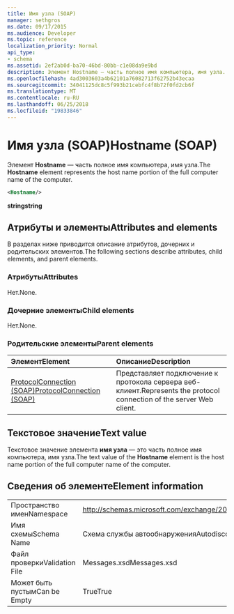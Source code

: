 ```yaml
---
title: Имя узла (SOAP)
manager: sethgros
ms.date: 09/17/2015
ms.audience: Developer
ms.topic: reference
localization_priority: Normal
api_type:
- schema
ms.assetid: 2ef2ab0d-ba70-46bd-80bb-c1e08da9e9bd
description: Элемент Hostname — часть полное имя компьютера, имя узла.
ms.openlocfilehash: 4ad3003603a4b62101a76082713f62752b43ecaa
ms.sourcegitcommit: 34041125dc8c5f993b21cebfc4f8b72f0fd2cb6f
ms.translationtype: MT
ms.contentlocale: ru-RU
ms.lasthandoff: 06/25/2018
ms.locfileid: "19833846"
---
```

# <a name="hostname-soap"></a><span data-ttu-id="87131-103">Имя узла (SOAP)</span><span class="sxs-lookup"><span data-stu-id="87131-103">Hostname (SOAP)</span></span>

<span data-ttu-id="87131-104">Элемент **Hostname** — часть полное имя компьютера, имя узла.</span><span class="sxs-lookup"><span data-stu-id="87131-104">The **Hostname** element represents the host name portion of the full computer name of the computer.</span></span> 
  
```XML
<Hostname/>
```

 <span data-ttu-id="87131-105">**string**</span><span class="sxs-lookup"><span data-stu-id="87131-105">**string**</span></span>
## <a name="attributes-and-elements"></a><span data-ttu-id="87131-106">Атрибуты и элементы</span><span class="sxs-lookup"><span data-stu-id="87131-106">Attributes and elements</span></span>

<span data-ttu-id="87131-107">В разделах ниже приводится описание атрибутов, дочерних и родительских элементов.</span><span class="sxs-lookup"><span data-stu-id="87131-107">The following sections describe attributes, child elements, and parent elements.</span></span>
  
### <a name="attributes"></a><span data-ttu-id="87131-108">Атрибуты</span><span class="sxs-lookup"><span data-stu-id="87131-108">Attributes</span></span>

<span data-ttu-id="87131-109">Нет.</span><span class="sxs-lookup"><span data-stu-id="87131-109">None.</span></span>
  
### <a name="child-elements"></a><span data-ttu-id="87131-110">Дочерние элементы</span><span class="sxs-lookup"><span data-stu-id="87131-110">Child elements</span></span>

<span data-ttu-id="87131-111">Нет.</span><span class="sxs-lookup"><span data-stu-id="87131-111">None.</span></span>
  
### <a name="parent-elements"></a><span data-ttu-id="87131-112">Родительские элементы</span><span class="sxs-lookup"><span data-stu-id="87131-112">Parent elements</span></span>

|<span data-ttu-id="87131-113">**Элемент**</span><span class="sxs-lookup"><span data-stu-id="87131-113">**Element**</span></span>|<span data-ttu-id="87131-114">**Описание**</span><span class="sxs-lookup"><span data-stu-id="87131-114">**Description**</span></span>|
|:-----|:-----|
|[<span data-ttu-id="87131-115">ProtocolConnection (SOAP)</span><span class="sxs-lookup"><span data-stu-id="87131-115">ProtocolConnection (SOAP)</span></span>](protocolconnection-soap.md) <br/> |<span data-ttu-id="87131-116">Представляет подключение к протокола сервера веб-клиент.</span><span class="sxs-lookup"><span data-stu-id="87131-116">Represents the protocol connection of the server Web client.</span></span>  <br/> |
   
## <a name="text-value"></a><span data-ttu-id="87131-117">Текстовое значение</span><span class="sxs-lookup"><span data-stu-id="87131-117">Text value</span></span>

<span data-ttu-id="87131-118">Текстовое значение элемента **имя узла** — это часть полное имя компьютера, имя узла.</span><span class="sxs-lookup"><span data-stu-id="87131-118">The text value of the **Hostname** element is the host name portion of the full computer name of the computer.</span></span> 
  
## <a name="element-information"></a><span data-ttu-id="87131-119">Сведения об элементе</span><span class="sxs-lookup"><span data-stu-id="87131-119">Element information</span></span>

|||
|:-----|:-----|
|<span data-ttu-id="87131-120">Пространство имен</span><span class="sxs-lookup"><span data-stu-id="87131-120">Namespace</span></span>  <br/> |http://schemas.microsoft.com/exchange/2010/Autodiscover  <br/> |
|<span data-ttu-id="87131-121">Имя схемы</span><span class="sxs-lookup"><span data-stu-id="87131-121">Schema Name</span></span>  <br/> |<span data-ttu-id="87131-122">Схема службы автообнаружения</span><span class="sxs-lookup"><span data-stu-id="87131-122">Autodiscover schema</span></span>  <br/> |
|<span data-ttu-id="87131-123">Файл проверки</span><span class="sxs-lookup"><span data-stu-id="87131-123">Validation File</span></span>  <br/> |<span data-ttu-id="87131-124">Messages.xsd</span><span class="sxs-lookup"><span data-stu-id="87131-124">Messages.xsd</span></span>  <br/> |
|<span data-ttu-id="87131-125">Может быть пустым</span><span class="sxs-lookup"><span data-stu-id="87131-125">Can be Empty</span></span>  <br/> |<span data-ttu-id="87131-126">True</span><span class="sxs-lookup"><span data-stu-id="87131-126">True</span></span>  <br/> |
   

